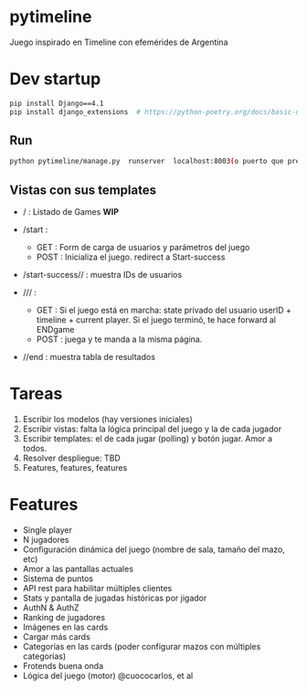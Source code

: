 # pytimeline
Juego inspirado en Timeline con efemérides de Argentina

# Dev startup

```bash
pip install Django==4.1
pip install django_extensions  # https://python-poetry.org/docs/basic-usage/

```
## Run 
```bash
python pytimeline/manage.py  runserver  localhost:8003(o puerto que prefieras)
```

## Vistas con sus templates

* / : Listado de Games **WIP**
* /start : 
    * GET : Form de carga de usuarios y parámetros del juego
    * POST : Inicializa el juego. redirect a Start-success

* /start-success/<gameID>/ :  muestra IDs de usuarios

* /<gameID>/<userID>/ : 
    * GET : Si el juego está en marcha: state privado del usuario userID + timeline + current player. Si el juego terminó, te hace forward al ENDgame
    * POST : juega y te manda a la misma página.

* /<gameID>/end : muestra tabla de resultados

# Tareas

1. Escribir los modelos (hay versiones iniciales)
1. Escribir vistas: falta la lógica principal del juego y la de cada jugador
1. Escribir templates: el de cada jugar (polling) y botón jugar. Amor a todos.
1. Resolver despliegue: TBD
1. Features, features, features

# Features

* Single player
* N jugadores
* Configuración dinámica del juego (nombre de sala, tamaño del mazo, etc)
* Amor a las pantallas actuales
* Sistema de puntos
* API rest para habilitar múltiples clientes
* Stats y pantalla de jugadas históricas por jigador
* AuthN & AuthZ
* Ranking de jugadores
* Imágenes en las cards
* Cargar más cards
* Categorías en las cards (poder configurar mazos con múltiples categorías)
* Frotends buena onda
* Lógica del juego (motor) @cuococarlos, et al
